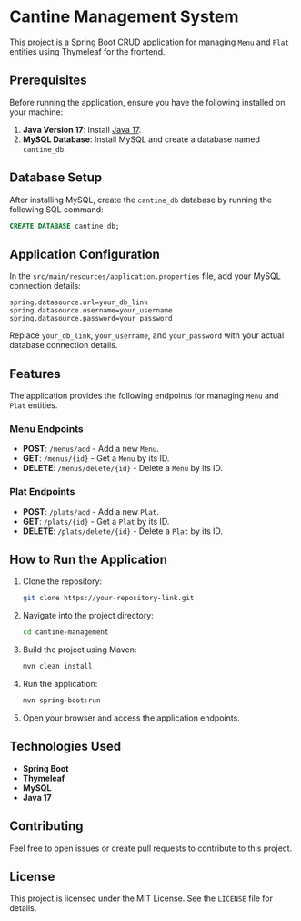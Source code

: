 
# Cantine Management System

This project is a Spring Boot CRUD application for managing `Menu` and `Plat` entities using Thymeleaf for the frontend.

## Prerequisites

Before running the application, ensure you have the following installed on your machine:

1. **Java Version 17**: Install [Java 17](https://www.oracle.com/java/technologies/javase-jdk17-downloads.html).
2. **MySQL Database**: Install MySQL and create a database named `cantine_db`.

## Database Setup

After installing MySQL, create the `cantine_db` database by running the following SQL command:

```sql
CREATE DATABASE cantine_db;
```

## Application Configuration

In the `src/main/resources/application.properties` file, add your MySQL connection details:

```properties
spring.datasource.url=your_db_link
spring.datasource.username=your_username
spring.datasource.password=your_password
```

Replace `your_db_link`, `your_username`, and `your_password` with your actual database connection details.

## Features

The application provides the following endpoints for managing `Menu` and `Plat` entities.

### Menu Endpoints

- **POST**: `/menus/add` - Add a new `Menu`.
- **GET**: `/menus/{id}` - Get a `Menu` by its ID.
- **DELETE**: `/menus/delete/{id}` - Delete a `Menu` by its ID.

### Plat Endpoints

- **POST**: `/plats/add` - Add a new `Plat`.
- **GET**: `/plats/{id}` - Get a `Plat` by its ID.
- **DELETE**: `/plats/delete/{id}` - Delete a `Plat` by its ID.

## How to Run the Application

1. Clone the repository:
    ```bash
    git clone https://your-repository-link.git
    ```

2. Navigate into the project directory:
    ```bash
    cd cantine-management
    ```

3. Build the project using Maven:
    ```bash
    mvn clean install
    ```

4. Run the application:
    ```bash
    mvn spring-boot:run
    ```

5. Open your browser and access the application endpoints.

## Technologies Used

- **Spring Boot**
- **Thymeleaf**
- **MySQL**
- **Java 17**

## Contributing

Feel free to open issues or create pull requests to contribute to this project.

## License

This project is licensed under the MIT License. See the `LICENSE` file for details.
